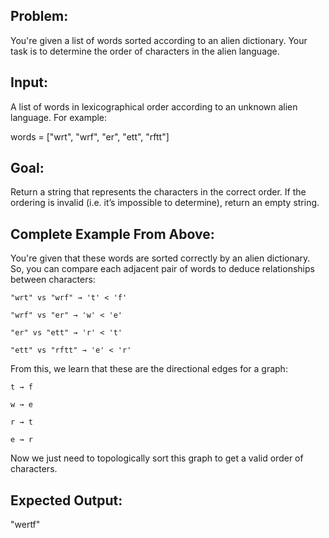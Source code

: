 ## Problem:

You're given a list of words sorted according to an alien dictionary. Your task is to determine the order of characters in the alien language.

## Input:

A list of words in lexicographical order according to an unknown alien language. For example:

words = ["wrt", "wrf", "er", "ett", "rftt"]

## Goal:

Return a string that represents the characters in the correct order. If the ordering is invalid (i.e. it’s impossible to determine), return an empty string.

## Complete Example From Above:

You're given that these words are sorted correctly by an alien dictionary. So, you can compare each adjacent pair of words to deduce relationships between characters:

    "wrt" vs "wrf" → 't' < 'f'

    "wrf" vs "er" → 'w' < 'e'

    "er" vs "ett" → 'r' < 't'

    "ett" vs "rftt" → 'e' < 'r'

From this, we learn that these are the directional edges for a graph:

    t → f

    w → e

    r → t

    e → r

Now we just need to topologically sort this graph to get a valid order of characters.

## Expected Output:

"wertf"
